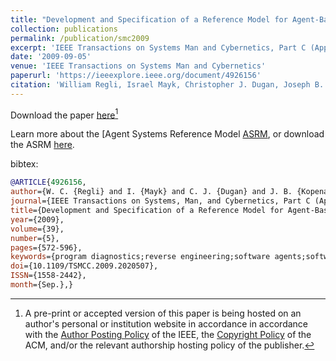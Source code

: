 ```yaml
---
title: "Development and Specification of a Reference Model for Agent-Based Systems"
collection: publications
permalink: /publication/smc2009
excerpt: 'IEEE Transactions on Systems Man and Cybernetics, Part C (Applications and Reviews)'
date: '2009-09-05'
venue: 'IEEE Transactions on Systems Man and Cybernetics'
paperurl: 'https://ieeexplore.ieee.org/document/4926156'
citation: 'William Regli, Israel Mayk, Christopher J. Dugan, Joseph B. Kopena, Robert N. Lass, Pragnesh Jay Modi, William M. Mongan, Jeff K. Salvage and Evan A. Sultanik. Development and Specification of a Reference Model for Agent-Based Systems.  IEEE Transactions on Systems, Man, and Cybernetics, September 2009.'
---
```


Download the paper [here](https://www.cs.drexel.edu/~wmm24/papers/smc2009.pdf)[^1]

Learn more about the [Agent Systems Reference Model [ASRM](https://en.wikipedia.org/wiki/Agent_systems_reference_model), or download the ASRM [here](http://www.fipa.org/docs/ACIN-reference_model-v1a.pdf).

bibtex:
```bibtex
@ARTICLE{4926156,
author={W. C. {Regli} and I. {Mayk} and C. J. {Dugan} and J. B. {Kopena} and R. N. {Lass} and P. J. {Modi} and W. M. {Mongan} and J. K. {Salvage} and E. A. {Sultanik}},
journal={IEEE Transactions on Systems, Man, and Cybernetics, Part C (Applications and Reviews)},
title={Development and Specification of a Reference Model for Agent-Based Systems},
year={2009},
volume={39},
number={5},
pages={572-596},
keywords={program diagnostics;reverse engineering;software agents;software framework;agent based systems;software architecture;software systems;agent systems reference model;software reverse engineering;static analysis;dynamic analysis;Software systems;Software standards;Reverse engineering;Artificial intelligence;Computer science;Software architecture;Standards development;Intelligent agent;Software performance;Performance analysis;Agents;distributed artificial intelligence (AI);multiagent;reference model;reverse engineering;software engineering},
doi={10.1109/TSMCC.2009.2020507},
ISSN={1558-2442},
month={Sep.},}
```

[^1]: A pre-print or accepted version of this paper is being hosted on an author's personal or institution website in accordance in accordance with the [Author Posting Policy](https://www.ieee.org/publications/rights/index.html) of the IEEE, the [Copyright Policy](https://www.acm.org/publications/policies/copyright-policy) of the ACM, and/or the relevant authorship hosting policy of the publisher.